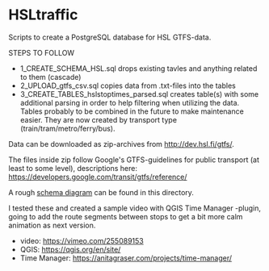 # HSLtraffic

Scripts to create a PostgreSQL database for HSL GTFS-data.

STEPS TO FOLLOW
- 1_CREATE_SCHEMA_HSL.sql drops existing tavles and anything related to them (cascade)
- 2_UPLOAD_gtfs_csv.sql copies data from .txt-files into the tables
- 3_CREATE_TABLES_hslstoptimes_parsed.sql creates table(s) with some additional parsing in order to help filtering when utilizing the data. Tables probably to be combined in the future to make maintenance easier. They are now created by transport type (train/tram/metro/ferry/bus).

Data can be downloaded as zip-archives from http://dev.hsl.fi/gtfs/.

The files inside zip follow Google's GTFS-guidelines for public transport (at least to some level), descriptions here: https://developers.google.com/transit/gtfs/reference/

A rough [schema diagram](HSL_GTFS_schema.png) can be found in this directory.

I tested these and created a sample video with QGIS Time Manager -plugin, going to add the route segments between stops to get a bit more calm animation as next version.
- video: https://vimeo.com/255089153
- QGIS: https://qgis.org/en/site/
- Time Manager: https://anitagraser.com/projects/time-manager/
